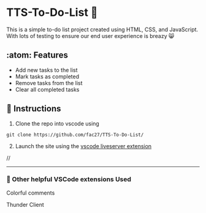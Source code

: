 # TTS-To-Do-List 👋

This is a simple to-do list project created using HTML, CSS, and JavaScript. With lots of testing to ensure our end user experience is breazy 😸

## :atom:  Features

- Add new tasks to the list
- Mark tasks as completed
- Remove tasks from the list
- Clear all completed tasks

## 📖  Instructions

1. Clone the repo into vscode using 
```
git clone https://github.com/fac27/TTS-To-Do-List/
```
2. Launch the site using the [vscode liveserver extension](https://marketplace.visualstudio.com/items?itemName=ritwickdey.LiveServer)

//

---
### 🧰 Other helpful VSCode extensions Used

Colorful comments

Thunder Client

